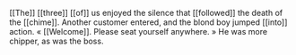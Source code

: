 [[The]] [[three]] [[of]] us enjoyed the silence that [[followed]] the death of the [[chime]]. Another customer entered, and the blond boy jumped [[into]] action. « [[Welcome]]. Please seat yourself anywhere. » He was more chipper, as was the boss.

